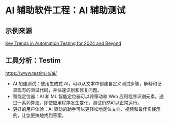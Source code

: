 # AI 辅助软件工程：AI 辅助测试

## 示例来源

[Key Trends in Automation Testing for 2024 and Beyond](https://www.codium.ai/blog/key-trends-in-automation-testing-for-2024-and-beyond/)



## 工具分析：Testim

https://www.testim.io/ai/

- AI 加速测试：使用生成式 AI，可以从文本中创建自定义测试步骤，解释和记录现有的测试代码，并快速识别和修复问题。
- 智能定位器：AI 和 ML 智能定位器可以跨移动和 Web 应用程序识别元素。通过一系列算法，即使应用程序发生变化，测试仍然可以正常运行。
- 更好的用户体验：AI 驱动的助手可以更轻松地定位文档、视频和最佳实践示例，让您更快地找到答案。

